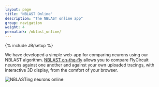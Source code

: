 ```yaml
---
layout: page
title: "NBLAST Online"
description: "The NBLAST online app"
group: navigation
weight: 4
permalink: /nblast_online/
---
```

{% include JB/setup %}

We have developed a simple web-app for comparing neurons using our NBLAST algorithm. [NBLAST on-the-fly](http://jefferislab.org/si/nblast/on-the-fly/) allows you to compare FlyCircuit neurons against one another and against your own uploaded tracings, with interactive 3D display, from the comfort of your browser.

![NBLASTing neurons online](../images/nblast_online.png)